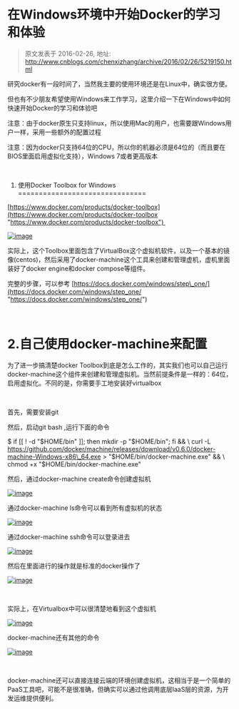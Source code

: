 # 在Windows环境中开始Docker的学习和体验 
> 原文发表于 2016-02-26, 地址: http://www.cnblogs.com/chenxizhang/archive/2016/02/26/5219150.html 


研究docker有一段时间了，当然我主要的使用环境还是在Linux中，确实很方便。

 但也有不少朋友希望使用Windows来工作学习，这里介绍一下在Windows中如何快速开始Docker的学习和体验吧

 注意：由于docker原生只支持linux，所以使用Mac的用户，也需要跟Windows用户一样，采用一些额外的配置过程

 注意：因为docker只支持64位的CPU，所以你的机器必须是64位的（而且要在BIOS里面启用虚拟化支持），Windows 7或者更高版本

  

 1. 使用Docker Toolbox for Windows
===============================

 [https://www.docker.com/products/docker-toolbox](https://www.docker.com/products/docker-toolbox "https://www.docker.com/products/docker-toolbox") 

 [![image](http://images2015.cnblogs.com/blog/9072/201602/9072-20160226072102646-2125933284.png "image")](http://images2015.cnblogs.com/blog/9072/201602/9072-20160226072101880-865061212.png)

 实际上，这个Toolbox里面包含了VirtualBox这个虚拟机软件，以及一个基本的镜像(centos)，然后采用了docker-machine这个工具来创建和管理虚机，虚机里面装好了docker engine和docker compose等组件。

 完整的步骤，可以参考 [https://docs.docker.com/windows/step\_one/](https://docs.docker.com/windows/step_one/ "https://docs.docker.com/windows/step_one/")

  

 2.自己使用docker-machine来配置
=======================

 为了进一步搞清楚docker Toolbox到底是怎么工作的，其实我们也可以自己运行docker-machine这个组件来创建和管理虚拟机。当然前提条件是一样的：64位，启用虚拟化。不同的是，你需要手工地安装好virtualbox

  

 首先，需要安装git

 然后，启动git bash ,运行下面的命令

 $ if [[ ! -d "$HOME/bin" ]]; then mkdir -p "$HOME/bin"; fi && \ curl -L https://github.com/docker/machine/releases/download/v0.6.0/docker-machine-Windows-x86\_64.exe > "$HOME/bin/docker-machine.exe" && \ chmod +x "$HOME/bin/docker-machine.exe"

 然后，通过docker-machine create命令创建虚拟机

 [![image](http://images2015.cnblogs.com/blog/9072/201602/9072-20160226072103771-2073185940.png "image")](http://images2015.cnblogs.com/blog/9072/201602/9072-20160226072103177-414817483.png)

 通过docker-machine ls命令可以看到所有虚拟机的状态

 [![image](http://images2015.cnblogs.com/blog/9072/201602/9072-20160226072105146-675260558.png "image")](http://images2015.cnblogs.com/blog/9072/201602/9072-20160226072104583-723097828.png)

 通过docker-machine ssh命令可以登录进去

 [![image](http://images2015.cnblogs.com/blog/9072/201602/9072-20160226072106599-262446733.png "image")](http://images2015.cnblogs.com/blog/9072/201602/9072-20160226072106193-1178873713.png)

 然后在里面进行的操作就是标准的docker操作了

 [![image](http://images2015.cnblogs.com/blog/9072/201602/9072-20160226072107630-214847338.png "image")](http://images2015.cnblogs.com/blog/9072/201602/9072-20160226072107052-1552508555.png)

  

 实际上，在Virtualbox中可以很清楚地看到这个虚拟机

 [![image](http://images2015.cnblogs.com/blog/9072/201602/9072-20160226072108599-455129826.png "image")](http://images2015.cnblogs.com/blog/9072/201602/9072-20160226072108099-2091965197.png)

 docker-machine还有其他的命令

 [![image](http://images2015.cnblogs.com/blog/9072/201602/9072-20160226072110146-1787709877.png "image")](http://images2015.cnblogs.com/blog/9072/201602/9072-20160226072109302-1018322247.png)

  

 docker-machine还可以直接连接云端的环境创建虚拟机，这相当于是一个简单的PaaS工具吧，可能不是很准确，但确实可以通过他调用底层IaaS层的资源，为开发运维提供便利。

